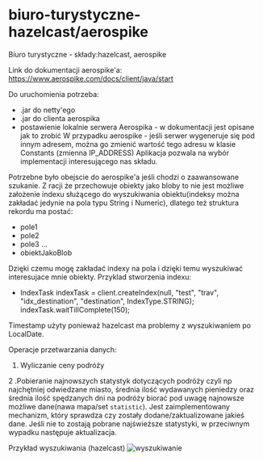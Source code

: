 # biuro-turystyczne-hazelcast/aerospike
Biuro turystyczne - składy:hazelcast, aerospike

Link do dokumentacji aerospike'a: https://www.aerospike.com/docs/client/java/start

Do uruchomienia potrzeba:
- .jar do netty'ego
- .jar do clienta aerospika
- postawienie lokalnie serwera Aerospika - w dokumentacji jest opisane jak to zrobić
W przypadku aerospike - jeśli serwer wygeneruje się pod innym adresem, można go zmienić wartość tego adresu w klasie Constants (zmienna IP_ADDRESS)
Aplikacja pozwala na wybór implementacji interesującego nas składu.

Potrzebne było obejscie do aerospike'a jeśli chodzi o zaawansowane szukanie.
Z racji że przechowuje obiekty jako bloby to nie jest możliwe założenie indexu
służącego do wyszukiwania obiektu(indeksy można zakładać jedynie na pola typu String i Numeric), dlatego też struktura rekordu ma postać:
- pole1
- pole2
- pole3
...
- obiektJakoBlob

Dzięki czemu mogę zakładać indexy na pola i dzięki temu wyszukiwać interesujace mnie obiekty. Przyklad stworzenia
indexu:
- IndexTask indexTask = client.createIndex(null, "test", "trav", "idx_destination", "destination", IndexType.STRING);
indexTask.waitTillComplete(150);

Timestamp użyty ponieważ hazelcast ma problemy z wyszukiwaniem po LocalDate.


Operacje przetwarzania danych:
1. Wyliczanie ceny podróży

2 .Pobieranie najnowszych statystyk dotyczących podróży czyli np najchętniej odwiedzane miasto, średnia ilość wydawanych pieniedzy
oraz średnia ilość spędzanych dni na podróży biorać pod uwagę najnowsze możliwe dane(nawa mapa/set `statistic`). 
Jest zaimplementowany mechanizm, który sprawdza czy zostały dodane/zaktualizowane jakieś dane. Jeśli nie to zostają pobrane najświeższe statystyki,
w przeciwnym wypadku następuje aktualizacja.

Przykład wyszukiwania (hazelcast)
![wyszukiwanie](https://imgur.com/a/BfglOA9)
